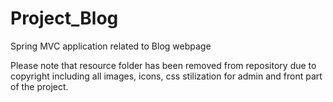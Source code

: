 # Project_Blog
 Spring MVC application related to Blog webpage 

Please note that resource folder has been removed from repository due to copyright including all images, icons, css stilization for admin and front part of the project.  
